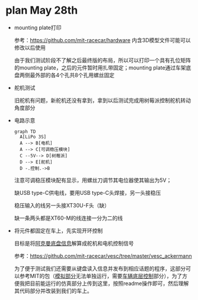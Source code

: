 # plan May 28th

- mounting plate打印

  参考：https://github.com/mit-racecar/hardware 内含3D模型文件可能可以修改以后使用

  由于我们测试阶段不了解之后最终版的布局，所以可以打印一个具有孔位矩阵的mounting plate，之后的元件暂时用扎带固定；mounting plate通过车架底盘两侧最外部的各4个孔共8个孔用螺丝固定

- 舵机测试

  旧舵机有问题，新舵机还没有拿到，拿到以后测试完成用树莓派控制舵机转动角度部分

- 电路示意

  ```mermaid
  graph TD
  	A[LiPo 3S]
  	A --> B[电机]
  	A --> C[可调稳压模块]
  	C --5V--> D[树莓派]
  	D --> E[舵机]
  	D -.控制.->B
  ```

  注意可调稳压模块配有显示，用螺丝刀调节其电位器使其输出为5V；

  缺USB type-C供电线，要用USB type-C头焊接，另一头接稳压

  稳压输入的线另一头接XT30U-F头（缺）

  缺一条两头都是XT60-M的线连接一分为二的线

- 将元件都固定在车上，先实现开环控制

  目标是将[阿克曼底盘信息](http://wiki.ros.org/ackermann_msgs)解算成舵机和电机控制信号

  参考：https://github.com/mit-racecar/vesc/tree/master/vesc_ackermann

  为了便于测试我们还需要从键盘读入信息并发布到相应话题的程序，这部分可以参考MIT的包（[模拟部分](https://github.com/mit-racecar/racecar_gazebo)无法单独运行，需要[车辆底层控制](https://github.com/mit-racecar/racecar)部分），为了方便我把目前能运行的仿真部分上传到这里，按照readme操作即可，然后理解其代码部分并改装到我们的车上。






